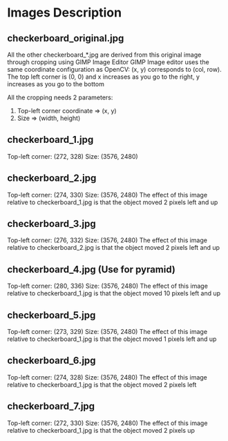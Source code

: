 # Images Description

## checkerboard_original.jpg
All the other checkerboard_*.jpg are derived from this original image through cropping using GIMP Image Editor
GIMP Image editor uses the same coordinate configuration as OpenCV:
(x, y) corresponds to (col, row). The top left corner is (0, 0) and
x increases as you go to the right, y increases as you go to the bottom

All the cropping needs 2 parameters:
1. Top-left corner coordinate => (x, y)
2. Size => (width, height)

## checkerboard_1.jpg
Top-left corner: (272, 328)
Size: (3576, 2480)

## checkerboard_2.jpg
Top-left corner: (274, 330)
Size: (3576, 2480)
The effect of this image relative to checkerboard_1.jpg is that the object
moved 2 pixels left and up

## checkerboard_3.jpg
Top-left corner: (276, 332)
Size: (3576, 2480)
The effect of this image relative to checkerboard_2.jpg is that the object
moved 2 pixels left and up

## checkerboard_4.jpg (Use for pyramid)
Top-left corner: (280, 336)
Size: (3576, 2480)
The effect of this image relative to checkerboard_1.jpg is that the object
moved 10 pixels left and up

## checkerboard_5.jpg
Top-left corner: (273, 329)
Size: (3576, 2480)
The effect of this image relative to checkerboard_1.jpg is that the object
moved 1 pixels left and up

## checkerboard_6.jpg
Top-left corner: (274, 328)
Size: (3576, 2480)
The effect of this image relative to checkerboard_1.jpg is that the object
moved 2 pixels left

## checkerboard_7.jpg
Top-left corner: (272, 330)
Size: (3576, 2480)
The effect of this image relative to checkerboard_1.jpg is that the object
moved 2 pixels up
